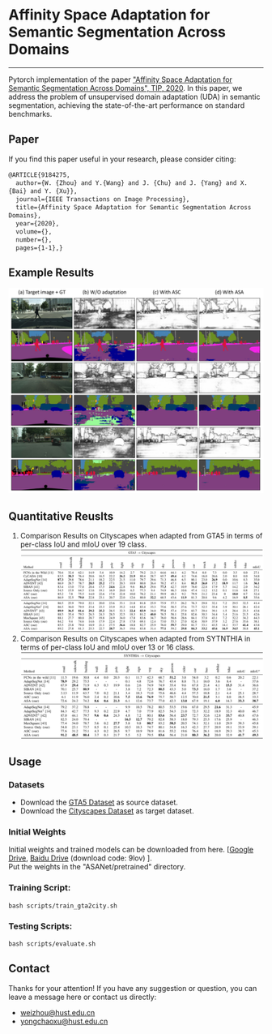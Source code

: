 #  Affinity Space Adaptation for Semantic Segmentation Across Domains 
---
Pytorch implementation of the paper ["Affinity Space Adaptation for Semantic Segmentation Across Domains", TIP, 2020](https://ieeexplore.ieee.org/document/9184275/). In this paper, we address the problem of unsupervised domain adaptation (UDA) in semantic segmentation, achieving the state-of-the-art performance on standard benchmarks.

## Paper
If you find this paper useful in your research, please consider citing:
```
@ARTICLE{9184275,
  author={W. {Zhou} and Y.{Wang} and J. {Chu} and J. {Yang} and X. {Bai} and Y. {Xu}},
  journal={IEEE Transactions on Image Processing}, 
  title={Affinity Space Adaptation for Semantic Segmentation Across Domains}, 
  year={2020},
  volume={},
  number={},
  pages={1-1},}
```

## Example Results
![](figs/teaser.png)
## Quantitative Reuslts
1. Comparison Results on Cityscapes when adapted from GTA5 in terms of per-class IoU and mIoU over 19 class.
![](figs/gta5_rst.png)
2. Comparison Results on Cityscapes when adapted from SYTNTHIA in terms of per-class IoU and mIoU over 13 or 16 class.
![](figs/syn_rst.png)

## Usage
### Datasets
* Download the [GTA5 Dataset](https://download.visinf.tu-darmstadt.de/data/from_games/) as source dataset.
* Download the [Cityscapes Dataset](https://www.cityscapes-dataset.com/) as target dataset.
### Initial Weights
Initial weights and trained models can be downloaded from here. [[Google Drive](), [Baidu Drive](https://pan.baidu.com/s/1NOKDNWVd5-kd2w0rhzwM_w) (download code: 9lov) ].   
Put the weights in the "ASANet/pretrained" directory.   
### Training Script:
```
bash scripts/train_gta2city.sh
```
### Testing Scripts:
```
bash scripts/evaluate.sh
```
## Contact
Thanks for your attention!
If you have any suggestion or question, you can leave a message here or contact us directly:
- weizhou@hust.edu.cn
- yongchaoxu@hust.edu.cn